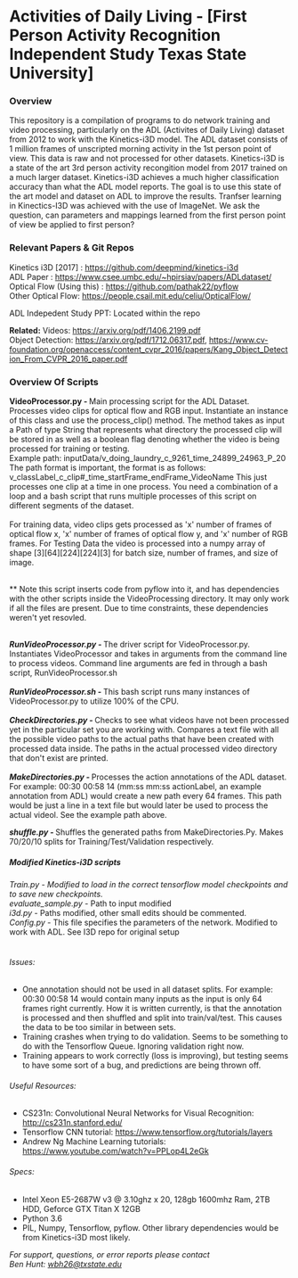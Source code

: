 # Activities of Daily Living - [First Person Activity Recognition Independent Study Texas State University] 

### Overview
This repository is a compilation of programs to do network training and video processing, particularly on the ADL (Activites of Daily Living) dataset from 2012 to work with the Kinetics-i3D model. The ADL dataset consists of 1 million frames of unscripted morning activity in the 1st person point of view. This data is raw and not processed for other datasets. Kinetics-i3D is a state of the art 3rd person activity recongition model from 2017 trained on a much larger dataset. Kinetics-i3D achieves a much higher classification accuracy than what the ADL model reports. The goal is to use this state of the art model and dataset on ADL to improve the results. Tranfser learning in Kinectics-I3D was achieved with the use of ImageNet. We ask the question, can parameters and mappings learned from the first person point of view be applied to first person?

### Relevant Papers & Git Repos
Kinetics i3D [2017] : https://github.com/deepmind/kinetics-i3d <br />
ADL Paper : https://www.csee.umbc.edu/~hpirsiav/papers/ADLdataset/
Optical Flow (Using this) : https://github.com/pathak22/pyflow <br />
Other Optical Flow: https://people.csail.mit.edu/celiu/OpticalFlow/ <br />

ADL Indepedent Study PPT: Located within the repo <br />

<b>Related:</b>
Videos: https://arxiv.org/pdf/1406.2199.pdf <br />
Object Detection: https://arxiv.org/pdf/1712.06317.pdf, https://www.cv-foundation.org/openaccess/content_cvpr_2016/papers/Kang_Object_Detection_From_CVPR_2016_paper.pdf <br />


### Overview Of Scripts

<b>VideoProcessor.py - </b> Main processing script for the ADL Dataset. Processes video clips for optical flow and RGB input. Instantiate an instance of this class and use the process_clip() method. The method takes as input a Path of type String that represents what directory the processed clip will be stored in as well as a boolean flag denoting whether the video is being processed for training or testing.  <br />
Example path: inputData/v_doing_laundry_c_9261_time_24899_24963_P_20 <br />
The path format is important, the format is as follows: v_classLabel_c_clip#_time_startFrame_endFrame_VideoName
 This just processes one clip at a time in one process. You need a combination of a loop and a bash script that runs multiple processes of this script on different segments of the dataset.<br /><br />
For training data, video clips gets processed as 'x' number of frames of optical flow x, 'x' number of frames of optical flow y, and 'x' number of RGB frames. For Testing Data the video is processed into a numpy array of shape [3][64][224][224][3] for batch size, number of frames, and size of image.<br /><br />

** Note this script inserts code from pyflow into it, and has dependencies with the other scripts inside the VideoProcessing directory. It may only work if all the files are present. Due to time constraints, these dependencies weren't yet resovled. <br /><br />

<i><b>RunVideoProcessor.py - </b></i> The driver script for VideoProcessor.py. Instantiates VideoProcessor and takes in arguments from the command line to process videos. Command line arguments are fed in through a bash script, RunVideoProcessor.sh <br /><br />
<i><b>RunVideoProcessor.sh - </b></i> This bash script runs many instances of VideoProcessor.py to utilize 100% of the CPU. <br /><br />
<i><b>CheckDirectories.py - </b></i> Checks to see what videos have not been processed yet in the particular set you are working with. Compares a text file with all the possible video paths to the actual paths that have been created with processed data inside. The paths in the actual processed video directory that don't exist are printed. <br /><br />
<i><b>MakeDirectories.py - </b></i> Processes the action annotations of the ADL dataset.
For example: 00:30 00:58 14 (mm:ss mm:ss actionLabel, an example annotation from ADL) would create a new path every 64 frames. This path would be just a line in a text file but would later be used to process the actual videol. See the example path above.</p>
<i><b>shuffle.py - </b></i> Shuffles the generated paths from MakeDirectories.Py. Makes 70/20/10 splits for Training/Test/Validation respectively.



##### Modified Kinetics-i3D scripts
<i>Train.py - Modified to load in the correct tensorflow model checkpoints and to save new checkpoints.</i><br />
<i>evaluate_sample.py - </i> Path to input modified<br />
<i>i3d.py - </i> Paths modified, other small edits should be commented. <br />
<i>Config.py - </i> This file specifies the parameters of the network. Modified to work with ADL. See I3D repo for original setup <br /><br />


###### Issues:
- One annotation should not be used in all dataset splits. For example: 00:30 00:58 14 would contain many inputs as the input is only 64 frames right currently. How it is written currently, is that the annotation is processed and then shuffled and split into train/val/test. This causes the data to be too similar in between sets.
- Training crashes when trying to do validation. Seems to be something to do with the Tensorflow Queue. Ignoring validation right now.
- Training appears to work correctly (loss is improving), but testing seems to have some sort of a bug, and predictions are being thrown off.


###### Useful Resources:
- CS231n: Convolutional Neural Networks for Visual Recognition: http://cs231n.stanford.edu/
- Tensorflow CNN tutorial: https://www.tensorflow.org/tutorials/layers
- Andrew Ng Machine Learning tutorials: https://www.youtube.com/watch?v=PPLop4L2eGk


###### Specs:
- Intel Xeon E5-2687W v3 @ 3.10ghz x 20, 128gb 1600mhz Ram, 2TB HDD, Geforce GTX Titan X 12GB
- Python 3.6
- PIL, Numpy, Tensorflow, pyflow. Other library dependencies would be from Kinetics-i3D most likely.

<i>For support, questions, or error reports please contact</i><br />
<i>Ben Hunt: wbh26@txstate.edu</i>
